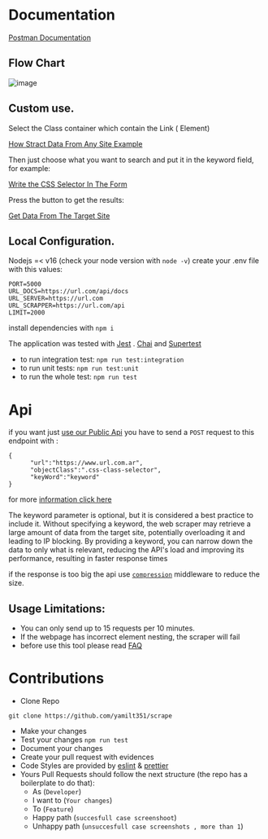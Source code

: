 # Documentation

[Postman Documentation](https://www.postman.com/orange-trinity-332576/workspace/scrapper/request/21643141-9324c29a-d14b-44c0-9a4d-2bf51d823d54?ctx=documentation)

## Flow Chart
![image](https://github.com/yamilt351/scraper/assets/88646148/c71db324-eb34-4722-9e2d-38a3e0e2d314)

## Custom use.

Select the Class container which contain the Link (<a> Element)

[How Stract Data From Any Site Example](https://github.com/yamilt351/scraper/assets/88646148/12168afa-3df0-4aa5-a473-57bf826754cb)

Then just choose what you want to search and put it in the keyword field, for example:

[Write the CSS Selector In The Form](https://github.com/yamilt351/scraper/assets/88646148/bcbba111-4fde-4cfc-b8bc-ef601d07645a)

Press the button to get the results:

[Get Data From The Target Site](https://github.com/yamilt351/scraper/assets/88646148/f417499c-60aa-4df0-85b0-224f27e440b0)

## Local Configuration.

Nodejs =< v16 (check your node version with `node -v`)
create your .env file with this values:

```
PORT=5000
URL_DOCS=https://url.com/api/docs
URL_SERVER=https://url.com
URL_SCRAPPER=https://url.com/api
LIMIT=2000

```

install dependencies with `npm i`

The application was tested with [Jest](https://jestjs.io/docs/getting-started) . [Chai](https://www.chaijs.com/) and [Supertest](https://github.com/visionmedia/supertest)

- to run integration test:
  `npm run test:integration`
- to run unit tests:
  `npm run test:unit`
- to run the whole test:
  `npm run test`

# Api

if you want just [use our Public Api](https://scraper-5ask.onrender.com/api/scrappe) you have to send a `POST` request to this endpoint with :

```
{
      "url":"https://www.url.com.ar",
      "objectClass":".css-class-selector",
      "keyWord":"keyword"
}
```

for more [information click here](#Documentation)

The keyword parameter is optional, but it is considered a best practice to include it. Without specifying a keyword, the web scraper may retrieve a large amount of data from the target site, potentially overloading it and leading to IP blocking. By providing a keyword, you can narrow down the data to only what is relevant, reducing the API's load and improving its performance, resulting in faster response times

if the response is too big the api use [`compression`](https://www.npmjs.com/package/compression) middleware to reduce the size.

## Usage Limitations:

- You can only send up to 15 requests per 10 minutes.
- If the webpage has incorrect element nesting, the scraper will fail
- before use this tool please read [FAQ](https://github.com/yamilt351/scraper/blob/master/src/FAQ.md)

# Contributions

- Clone Repo

`git clone https://github.com/yamilt351/scrape`

- Make your changes
- Test your changes `npm run test`
- Document your changes
- Create your pull request with evidences
- Code Styles are provided by [eslint](https://github.com/neoclide/coc-eslint) & [prettier](https://github.com/neoclide/coc-prettier)
- Yours Pull Requests should follow the next structure (the repo has a boilerplate to do that):
  - As (`Developer`)
  - I want to (`Your changes`)
  - To (`Feature`)
  - Happy path (`succesfull case screenshoot`)
  - Unhappy path (`unsuccesfull case screenshots , more than 1`)
